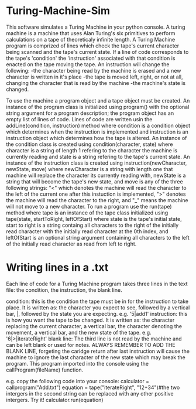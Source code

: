 # Turing-Machine-Sim
This software simulates a Turing Machine in your python console.  A turing machine is a machine that uses Alan Turing's six primitives to
perform calculations on a tape of theoreticaly infinite length.  A Turing Machine program is comprized of lines which check the tape's
current character being scanned and the tape's current state.  If a line of code corresponds to the tape's 'condition' the 'instruction'
associated with that condition is enacted on the tape moving the tape.  An instruction will change the following:
  -the character being read by the machine is erased and a new character is written in it's place
  -the tape is moved left, right, or not at all, changing the character that is read by the machine
  -the machine's state is changed.

To use the machine a program object and a tape object must be created.  An instance of the program class is initialized using program()
with the optional string argument for a program description; the program object has an empty list of lines of code.  Lines of code are
written usin the addLine(condition, instruction) method where condition is a condition object which determines when the instruction is
implemented and instruction is an instruction object which determines how the tape is altered.  An instance of the condition class is
created using condition(character, state) where character is a string of length 1 refering to the character the machine is currently
reading and state is a string refering to the tape's current state.  An instance of the instruction class is created using
instruction(newCharacter, newState, move) where newCharacter is a string with length one that machine will replace the character its
currently reading with, newState is a string that will become the tape's new state, and move is any of the three following strings: "<"
which denotes the machine will read the character to the left of the current one after this instuction is implemented, ">" denotes the
machine will read the character to the right, and "_" means the machine will not move to a new character.  To run a program use the
run(tape) method where tape is an instance of the tape class initialized using tape(state, startToRight, leftOfStart) where state is the
tape's initial state, start to right is a string containg all characters to the right of the initially read character with the initially
read character at the 0th index, and leftOfStart is an optional string argument containing all characters to the left of the initially read
character as read from left to right.

# Writing lines in a .txt
Each line of code for a Turing Machine program takes three lines in the text file: the condition, the instruction, the blank line.

condition: this is the condition the tape must be in for the instruction to take place.  It is written as: the character you expect to see,
followed by a vertical bar, |, followed by the state you are expecting.  e.g. '5|add1'
instruction: this is how you want the tape to be changed.  It is written as: the character replacing the current character, a vertical bar,
the character denoting the movement, a vertical bar, and the new state of the tape.  e.g. '6|>|iterateRight'
blank line: The third line is not read by the machine and can be left blank or used for notes.  ALWAYS REMEMBER TO ADD THE BLANK LINE,
forgeting the caridge return after last instruction will cause the machine to ignore the last character of the new state which may break
the program.  This program imported into the console using the callProgram(fileName) function.

e.g. copy the following code into your console:
calculator = callprogram("Add.txt")
equation = tape("iterateRight", "12+34")#the two intergers in the second string can be replaced with any other positive intergers. Try it!
calculator.run(equation)
